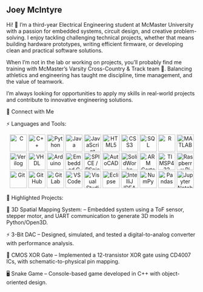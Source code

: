 ## Joey McIntyre

Hi! 👋 I’m a third-year Electrical Engineering student at McMaster University with a passion for embedded systems, circuit design, and creative problem-solving. I enjoy tackling challenging technical projects, whether that means building hardware prototypes, writing efficient firmware, or developing clean and practical software solutions.

When I’m not in the lab or working on projects, you’ll probably find me training with McMaster’s Varsity Cross-Country & Track team 🏃. Balancing athletics and engineering has taught me discipline, time management, and the value of teamwork.

I’m always looking for opportunities to apply my skills in real-world projects and contribute to innovative engineering solutions.

🔗 Connect with Me










⚡ Languages and Tools: 
<p align="center"> <!-- Programming Languages --> <img src="https://cdn.jsdelivr.net/gh/devicons/devicon/icons/c/c-original.svg" alt="C" width="45" height="45"/> <img src="https://cdn.jsdelivr.net/gh/devicons/devicon/icons/cplusplus/cplusplus-original.svg" alt="C++" width="45" height="45"/> <img src="https://cdn.jsdelivr.net/gh/devicons/devicon/icons/python/python-original.svg" alt="Python" width="45" height="45"/> <img src="https://cdn.jsdelivr.net/gh/devicons/devicon/icons/java/java-original.svg" alt="Java" width="45" height="45"/> <img src="https://cdn.jsdelivr.net/gh/devicons/devicon/icons/javascript/javascript-original.svg" alt="JavaScript" width="45" height="45"/> <img src="https://cdn.jsdelivr.net/gh/devicons/devicon/icons/html5/html5-original.svg" alt="HTML5" width="45" height="45"/> <img src="https://cdn.jsdelivr.net/gh/devicons/devicon/icons/css3/css3-original.svg" alt="CSS3" width="45" height="45"/> <img src="https://cdn.jsdelivr.net/gh/devicons/devicon/icons/sqlite/sqlite-original.svg" alt="SQL" width="45" height="45"/> <img src="https://cdn.jsdelivr.net/gh/devicons/devicon/icons/r/r-original.svg" alt="R" width="45" height="45"/> <img src="https://cdn.jsdelivr.net/gh/devicons/devicon/icons/matlab/matlab-original.svg" alt="MATLAB" width="45" height="45"/> <!-- Hardware / HDL --> <img src="https://cdn.jsdelivr.net/gh/devicons/devicon/icons/verilog/verilog-original.svg" alt="Verilog" width="45" height="45"/> <img src="https://cdn.jsdelivr.net/gh/devicons/devicon/icons/vhdl/vhdl-original.svg" alt="VHDL" width="45" height="45"/> <img src="https://cdn.jsdelivr.net/gh/devicons/devicon/icons/arduino/arduino-original.svg" alt="Arduino" width="45" height="45"/> <img src="https://cdn.jsdelivr.net/gh/devicons/devicon/icons/embeddedc/embeddedc-original.svg" alt="Embedded C" width="45" height="45"/> <!-- Simulation & EDA Tools --> <img src="https://cdn.jsdelivr.net/gh/devicons/devicon/icons/spice/spice-original.svg" alt="SPICE / PSpice / LTSpice" width="45" height="45"/> <img src="https://cdn.jsdelivr.net/gh/devicons/devicon/icons/autocad/autocad-original.svg" alt="AutoCAD" width="45" height="45"/> <img src="https://cdn.jsdelivr.net/gh/devicons/devicon/icons/solidworks/solidworks-original.svg" alt="SolidWorks" width="45" height="45"/> <!-- Microcontrollers / Hardware Platforms --> <img src="https://cdn.jsdelivr.net/gh/devicons/devicon/icons/arm/arm-original.svg" alt="ARM Cortex-M" width="45" height="45"/> <img src="https://cdn.jsdelivr.net/gh/devicons/devicon/icons/ti/ti-original.svg" alt="TI MSP432" width="45" height="45"/> <img src="https://cdn.jsdelivr.net/gh/devicons/devicon/icons/raspberrypi/raspberrypi-original.svg" alt="Raspberry Pi" width="45" height="45"/> <!-- Software & Development Tools --> <img src="https://cdn.jsdelivr.net/gh/devicons/devicon/icons/git/git-original.svg" alt="Git" width="45" height="45"/> <img src="https://cdn.jsdelivr.net/gh/devicons/devicon/icons/github/github-original.svg" alt="GitHub" width="45" height="45"/> <img src="https://cdn.jsdelivr.net/gh/devicons/devicon/icons/gitlab/gitlab-original.svg" alt="GitLab" width="45" height="45"/> <img src="https://cdn.jsdelivr.net/gh/devicons/devicon/icons/vscode/vscode-original.svg" alt="VS Code" width="45" height="45"/> <img src="https://cdn.jsdelivr.net/gh/devicons/devicon/icons/visualstudio/visualstudio-plain.svg" alt="Visual Studio" width="45" height="45"/> <img src="https://cdn.jsdelivr.net/gh/devicons/devicon/icons/eclipse/eclipse-original.svg" alt="Eclipse" width="45" height="45"/> <img src="https://cdn.jsdelivr.net/gh/devicons/devicon/icons/intellij/intellij-original.svg" alt="IntelliJ IDEA" width="45" height="45"/> <!-- Data Science / Misc --> <img src="https://cdn.jsdelivr.net/gh/devicons/devicon/icons/numpy/numpy-original.svg" alt="NumPy" width="45" height="45"/> <img src="https://cdn.jsdelivr.net/gh/devicons/devicon/icons/pandas/pandas-original.svg" alt="Pandas" width="45" height="45"/> <img src="https://cdn.jsdelivr.net/gh/devicons/devicon/icons/jupyter/jupyter-original.svg" alt="Jupyter Notebook" width="45" height="45"/> </p>

📂 Highlighted Projects:

🔌 3D Spatial Mapping System: 
 – Embedded system using a ToF sensor, stepper motor, and UART communication to generate 3D models in Python/Open3D.

⚡ 3-Bit DAC
 – Designed, simulated, and tested a digital-to-analog converter with performance analysis.

🔐 CMOS XOR Gate
 – Implemented a 12-transistor XOR gate using CD4007 ICs, with schematic-to-physical pin mapping.

🖥️ Snake Game
 – Console-based game developed in C++ with object-oriented design.
